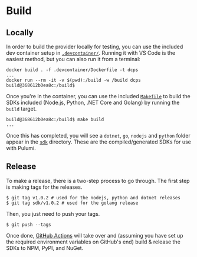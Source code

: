 # Build

## Locally

In order to build the provider locally for testing, you can use the included dev
container setup in [`.devcontainer/`](./.devcontainer). Running it with VS Code
is the easiest method, but you can also run it from a terminal:

```shell
docker build . -f .devcontainer/Dockerfile -t dcps
...
docker run --rm -it -v $(pwd):/build -w /build dcps
build@368612b0ea8c:/build$
```

Once you're in the container, you can use the included [`Makefile`](./Makefile)
to build the SDKs included (Node.js, Python, .NET Core and Golang) by running
the `build` target.

```shell
build@368612b0ea8c:/build$ make build
...
```

Once this has completed, you will see a `dotnet`, `go`, `nodejs` and `python`
folder appear in the [`sdk`](./sdk) directory. These are the compiled/generated
SDKs for use with Pulumi.

## Release

To make a release, there is a two-step process to go through. The first step is
making tags for the releases.

```shell
$ git tag v1.0.2 # used for the nodejs, python and dotnet releases
$ git tag sdk/v1.0.2 # used for the golang release
```

Then, you just need to push your tags.

```shell
$ git push --tags
```

Once done, [GitHub Actions](./.github/workflows/release.yaml) will take over and
(assuming you have set up the required environment variables on GitHub's end)
build & release the SDKs to NPM, PyPI, and NuGet.
